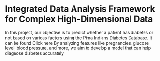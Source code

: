 # Integrated Data Analysis Framework for Complex High-Dimensional Data
In this project, our objective is to predict whether a patient has diabetes or not based on various factors using the Pima Indians Diabetes Database. It can be found Click here By analyzing features like pregnancies, glucose level, blood pressure, and more, we aim to develop a model that can help diagnose diabetes accurately
